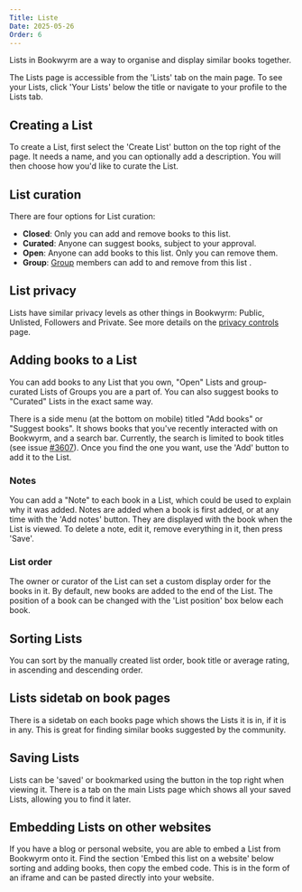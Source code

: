 ```yaml
---
Title: Liste
Date: 2025-05-26
Order: 6
---
```


Lists in Bookwyrm are a way to organise and display similar books together.

The Lists page is accessible from the 'Lists' tab on the main page.
To see your Lists, click 'Your Lists' below the title or navigate to your profile to the Lists tab.

## Creating a List

To create a List, first select the 'Create List' button on the top right of the page.
It needs a name, and you can optionally add a description.
You will then choose how you'd like to curate the List.

## List curation

There are four options for List curation:

- **Closed**: Only you can add and remove books to this list.
- **Curated**: Anyone can suggest books, subject to your approval.
- **Open**: Anyone can add books to this list. Only you can remove them.
- **Group**: [Group](/groups.html) members can add to and remove from this list .

## List privacy

Lists have similar privacy levels as other things in Bookwyrm: Public, Unlisted, Followers and Private.
See more details on the [privacy controls](/privacy-controls.html#lists) page.

## Adding books to a List

You can add books to any List that you own, "Open" Lists and group-curated Lists of Groups you are a part of.
You can also suggest books to "Curated" Lists in the exact same way.

There is a side menu (at the bottom on mobile) titled "Add books" or "Suggest books".
It shows books that you've recently interacted with on Bookwyrm, and a search bar.
Currently, the search is limited to book titles (see issue [#3607](https://github.com/bookwyrm-social/bookwyrm/issues/3607)).
Once you find the one you want, use the 'Add' button to add it to the List.

### Notes

You can add a "Note" to each book in a List, which could be used to explain why it was added.
Notes are added when a book is first added, or at any time with the 'Add notes' button.
They are displayed with the book when the List is viewed.
To delete a note, edit it, remove everything in it, then press 'Save'.

### List order

The owner or curator of the List can set a custom display order for the books in it.
By default, new books are added to the end of the List.
The position of a book can be changed with the 'List position' box below each book.

## Sorting Lists

You can sort by the manually created list order, book title or average rating, in ascending and descending order.

## Lists sidetab on book pages

There is a sidetab on each books page which shows the Lists it is in, if it is in any.
This is great for finding similar books suggested by the community.

## Saving Lists

Lists can be 'saved' or bookmarked using the button in the top right when viewing it.
There is a tab on the main Lists page which shows all your saved Lists, allowing you to find it later.

## Embedding Lists on other websites

If you have a blog or personal website, you are able to embed a List from Bookwyrm onto it.
Find the section 'Embed this list on a website' below sorting and adding books, then copy the embed code.
This is in the form of an iframe and can be pasted directly into your website.


